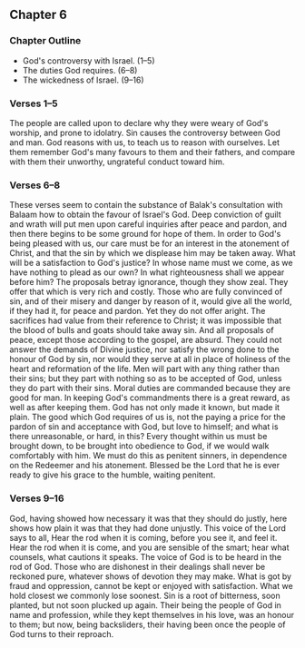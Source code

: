## Chapter 6

### Chapter Outline

- God's controversy with Israel. (1–5)
- The duties God requires. (6–8)
- The wickedness of Israel. (9–16)

### Verses 1–5

The people are called upon to declare why they were weary of God's worship, and prone to idolatry. Sin causes the controversy between God and man. God reasons with us, to teach us to reason with ourselves. Let them remember God's many favours to them and their fathers, and compare with them their unworthy, ungrateful conduct toward him.

### Verses 6–8

These verses seem to contain the substance of Balak's consultation with Balaam how to obtain the favour of Israel's God. Deep conviction of guilt and wrath will put men upon careful inquiries after peace and pardon, and then there begins to be some ground for hope of them. In order to God's being pleased with us, our care must be for an interest in the atonement of Christ, and that the sin by which we displease him may be taken away. What will be a satisfaction to God's justice? In whose name must we come, as we have nothing to plead as our own? In what righteousness shall we appear before him? The proposals betray ignorance, though they show zeal. They offer that which is very rich and costly. Those who are fully convinced of sin, and of their misery and danger by reason of it, would give all the world, if they had it, for peace and pardon. Yet they do not offer aright. The sacrifices had value from their reference to Christ; it was impossible that the blood of bulls and goats should take away sin. And all proposals of peace, except those according to the gospel, are absurd. They could not answer the demands of Divine justice, nor satisfy the wrong done to the honour of God by sin, nor would they serve at all in place of holiness of the heart and reformation of the life. Men will part with any thing rather than their sins; but they part with nothing so as to be accepted of God, unless they do part with their sins. Moral duties are commanded because they are good for man. In keeping God's commandments there is a great reward, as well as after keeping them. God has not only made it known, but made it plain. The good which God requires of us is, not the paying a price for the pardon of sin and acceptance with God, but love to himself; and what is there unreasonable, or hard, in this? Every thought within us must be brought down, to be brought into obedience to God, if we would walk comfortably with him. We must do this as penitent sinners, in dependence on the Redeemer and his atonement. Blessed be the Lord that he is ever ready to give his grace to the humble, waiting penitent.

### Verses 9–16

God, having showed how necessary it was that they should do justly, here shows how plain it was that they had done unjustly. This voice of the Lord says to all, Hear the rod when it is coming, before you see it, and feel it. Hear the rod when it is come, and you are sensible of the smart; hear what counsels, what cautions it speaks. The voice of God is to be heard in the rod of God. Those who are dishonest in their dealings shall never be reckoned pure, whatever shows of devotion they may make. What is got by fraud and oppression, cannot be kept or enjoyed with satisfaction. What we hold closest we commonly lose soonest. Sin is a root of bitterness, soon planted, but not soon plucked up again. Their being the people of God in name and profession, while they kept themselves in his love, was an honour to them; but now, being backsliders, their having been once the people of God turns to their reproach.

